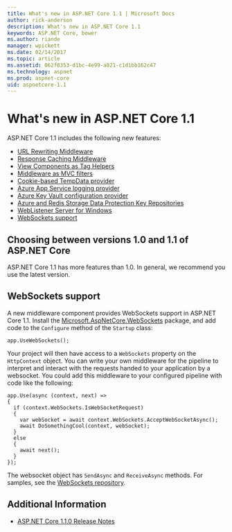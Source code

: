 ```yaml
---
title: What's new in ASP.NET Core 1.1 | Microsoft Docs
author: rick-anderson
description: What's new in ASP.NET Core 1.1
keywords: ASP.NET Core, bower
ms.author: riande
manager: wpickett
ms.date: 02/14/2017
ms.topic: article
ms.assetid: 062f8353-d1bc-4e99-a821-c1d1bb162c47
ms.technology: aspnet
ms.prod: aspnet-core
uid: aspnetcore-1.1
---
```


# What's new in ASP.NET Core 1.1

ASP.NET Core 1.1 includes the following new features:

- [URL Rewriting Middleware](https://docs.microsoft.com/en-us/aspnet/core/fundamentals/url-rewriting)
- [Response Caching Middleware](https://docs.microsoft.com/en-us/aspnet/core/performance/caching/middleware)
- [View Components as Tag Helpers](xref:mvc/views/view-components#invoking-a-view-component-as-a-tag-helper)
- [Middleware as MVC filters](xref:mvc/controllers/filters#using-middleware-in-the-filter-pipeline)
- [Cookie-based TempData provider](xref:fundamentals/app-state#cookie-based-tempdata-provider )
- [Azure App Service logging provider](xref:fundamentals/logging#appservice)
- [Azure Key Vault configuration provider](xref:security/key-vault-configuration)
- [Azure and Redis Storage Data Protection Key Repositories](xref:security/data-protection/implementation/key-storage-providers#azure-and-redis)
- [WebListener Server for Windows](xref:fundamentals/servers/weblistener)
- [WebSockets support](#websockets-support)

## Choosing between versions 1.0 and 1.1 of ASP.NET Core

ASP.NET Core 1.1 has more features than 1.0. In general, we recommend you use the latest version.

## WebSockets support

A new middleware component provides WebSockets support in ASP.NET Core 1.1. Install the [Microsoft.AspNetCore.WebSockets](https://www.nuget.org/packages/Microsoft.AspNetCore.WebSockets/) package, and add code to the `Configure` method of the `Startup` class:

```
app.UseWebSockets();
```

Your project will then have access to a `WebSockets` property on the `HttpContext` object.  You can write your own middleware for the pipeline to interpret and interact with the requests handed to your application by a websocket.  You could add this middleware to your configured pipeline with code like the following:

```
app.Use(async (context, next) =>
{
  if (context.WebSockets.IsWebSocketRequest)
  {
    var webSocket = await context.WebSockets.AcceptWebSocketAsync();
    await DoSomethingCool(context, webSocket);
  }
  else
  {
    await next();
  }
});
```

The websocket object has `SendAsync` and `ReceiveAsync` methods.  For samples, see the  [WebSockets repository](https://github.com/aspnet/WebSockets/tree/dev/samples).

## Additional Information

- [ASP.NET Core 1.1.0 Release Notes](https://github.com/aspnet/Home/releases/tag/1.1.0)
